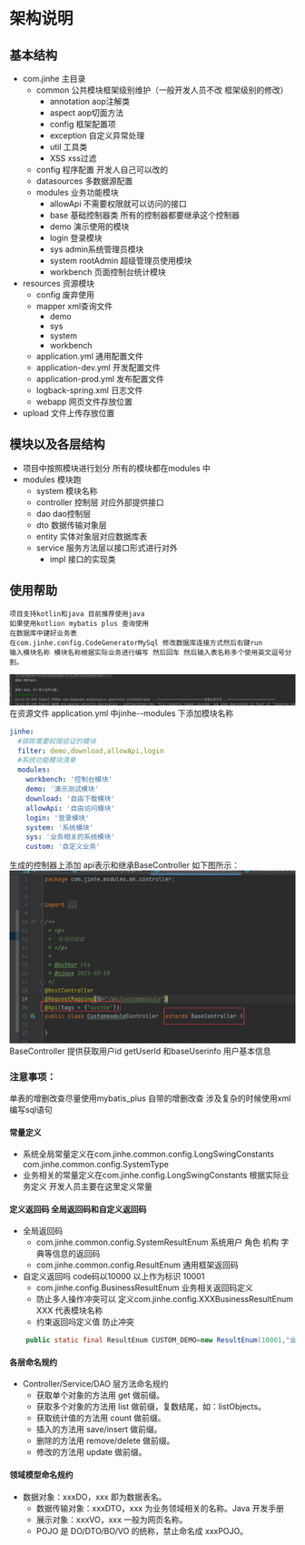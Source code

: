# 架构说明

## 基本结构

+ com.jinhe 主目录
    + common 公共模块框架级别维护（一般开发人员不改 框架级别的修改）
        + annotation aop注解类
        + aspect aop切面方法
        + config 框架配置项
        + exception 自定义异常处理
        + util 工具类
        + XSS xss过滤
    + config 程序配置 开发人自己可以改的
    + datasources 多数据源配置
    + modules 业务功能模块
        + allowApi 不需要权限就可以访问的接口
        + base 基础控制器类 所有的控制器都要继承这个控制器
        + demo 演示使用的模块
        + login 登录模块
        + sys admin系统管理员模块
        + system rootAdmin 超级管理员使用模块
        + workbench 页面控制台统计模块
+ resources 资源模块
    + config 废弃使用
    + mapper xml查询文件
        + demo
        + sys
        + system
        + workbench
    + application.yml 通用配置文件
    + application-dev.yml 开发配置文件
    + application-prod.yml 发布配置文件
    + logback-spring.xml 日志文件
    + webapp 网页文件存放位置
+ upload 文件上传存放位置

## 模块以及各层结构

+ 项目中按照模块进行划分 所有的模块都在modules 中
+ modules 模块跑
    + system 模块名称
    + controller 控制层 对应外部提供接口
    + dao dao控制层
    + dto 数据传输对象层
    + entity 实体对象层对应数据库表
    + service 服务方法层以接口形式进行对外
        + impl 接口的实现类

## 使用帮助
    项目支持kotlin和java 目前推荐使用java
    如果使用kotlion mybatis plus 查询使用
    在数据库中建好业务表
    在com.jinhe.config.CodeGeneratorMySql 修改数据库连接方式然后右键run
    输入模块名称 模块名称根据实际业务进行编写 然后回车 然后输入表名称多个使用英文逗号分割。

![img](./img/scjt.png)
在资源文件 application.yml 中jinhe--modules 下添加模块名称

```yaml
jinhe:
  #排除需要权限验证的模块
  filter: demo,download,allowApi,login
  #系统功能模块清单
  modules:
    workbench: '控制台模块'
    demo: '演示测试模块'
    download: '自由下载模块'
    allowApi: '自由访问模块'
    login: '登录模块'
    system: '系统模块'
    sys: '业务相关的系统模块'
    custom: '自定义业务'
```

生成的控制器上添加 api表示和继承BaseController 如下图所示：
![img](./img/t3.png)
BaseController 提供获取用户id getUserId 和baseUserinfo 用户基本信息

### 注意事项：

单表的增删改查尽量使用mybatis_plus 自带的增删改查 涉及复杂的时候使用xml编写sql语句

#### 常量定义

+ 系统全局常量定义在com.jinhe.common.config.LongSwingConstants com.jinhe.common.config.SystemType
+ 业务相关的常量定义在com.jinhe.config.LongSwingConstants 根据实际业务定义 开发人员主要在这里定义常量

#### 定义返回码 全局返回码和自定义返回码

+ 全局返回码
    + com.jinhe.common.config.SystemResultEnum 系统用户 角色 机构 字典等信息的返回码
    + com.jinhe.common.config.ResultEnum 通用框架返回码
+ 自定义返回吗 code码以10000 以上作为标识 10001
    + com.jinhe.config.BusinessResultEnum 业务相关返回码定义
    + 防止多人操作冲突可以 定义com.jinhe.config.XXXBusinessResultEnum XXX 代表模块名称
    + 约束返回吗定义值 防止冲突

```java
    public static final ResultEnum CUSTOM_DEMO=new ResultEnum(10001,"业务返回码示例");
```

#### 各层命名规约

+ Controller/Service/DAO 层方法命名规约
    + 获取单个对象的方法用 get 做前缀。
    + 获取多个对象的方法用 list 做前缀，复数结尾，如：listObjects。
    + 获取统计值的方法用 count 做前缀。
    + 插入的方法用 save/insert 做前缀。
    + 删除的方法用 remove/delete 做前缀。
    + 修改的方法用 update 做前缀。

#### 领域模型命名规约

+ 数据对象：xxxDO，xxx 即为数据表名。
    + 数据传输对象：xxxDTO，xxx 为业务领域相关的名称。Java 开发手册
    + 展示对象：xxxVO，xxx 一般为网页名称。
    + POJO 是 DO/DTO/BO/VO 的统称，禁止命名成 xxxPOJO。
